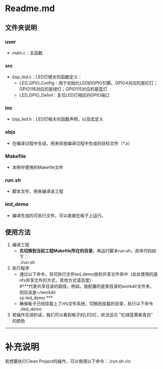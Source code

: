 # Readme.md
## 文件夹说明
### user<br>
+ main.c：主函数
### src<br>
+ bsp_led.c：LED灯相关的函数定义：<br>     
    + <span>LED_GPIO_Config</span>：用于初始化LED的GPIO引脚。GPIO4对应的是红灯；GPIO116对应的是绿灯；GPIO115对应的是蓝灯<br>
    + <span>LED_GPIO_DeInit</span>：复位LED灯相应的GPIO端口
### inc<br>
+ bsp_led.h：LED灯相关的函数声明，以及宏定义<br>
### objs<br>
+ 在编译过程中生成，用来存放编译过程中生成的目标文件（*.o）<br>
### Makefile
+ 本例中使用的Makefile文件
### ***run.sh***
+ 脚本文件，用来编译该工程
### ***led_demo***
+ 编译生成的可执行文件，可以直接在板子上运行。



## 使用方法
1. 编译工程<br>
    + **先切换到当前工程Makefile所在的目录**，再运行脚本run.sh，具体代码如下：<br>
    <span>./run.sh</span>
2. 执行程序<br>
    + 通过以下命令，将可执行文件led_demo放到共享文件夹中（此处使用的是nfs共享文件的方式，其他方式请百度）<br>
    <span>#***代表共享目录的路径，例如，我配置的是家目录的workdir文件夹，则应该是~/workdir</span><br>
    <span>cp led_demo ***</span>
    + 确保板子已经挂载上了nfs文件系统，切换到挂载的目录，执行以下命令<br>
    <span>./led_demo</span><br>
3. 若操作无误的话，我们可以看到板子的LED灯，轮流显示 "红绿蓝黄紫青白" 的颜色
---
# 补充说明
若想要执行Clean Project的操作，可以使用以下命令：<span>./run.sh clc</span>